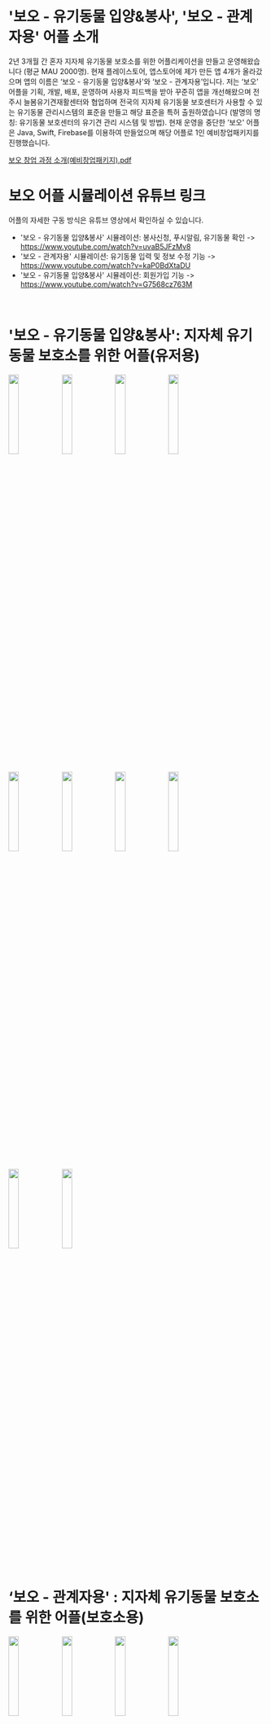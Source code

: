 # '보오 - 유기동물 입양&봉사', '보오 - 관계자용' 어플 소개
2년 3개월 간 혼자 지자체 유기동물 보호소를 위한 어플리케이션을 만들고 운영해왔습니다 (평균 MAU 2000명). 현재 플레이스토어, 앱스토어에 제가 만든 앱 4개가 올라갔으며 앱의 이름은 ‘보오 - 유기동물 입양&봉사'와 ‘보오 - 관계자용’입니다. 저는 ‘보오’ 어플을 기획, 개발, 배포, 운영하며 사용자 피드백을 받아 꾸준히 앱을 개선해왔으며 전주시 늘봄유기견재활센터와 협업하며 전국의 지자체 유기동물 보호센터가 사용할 수 있는 유기동물 관리시스템의 표준을 만들고 해당 표준을 특허 출원하였습니다 (발명의 명칭: 유기동물 보호센터의 유기견 관리 시스템 및 방법). 현재 운영을 중단한 ‘보오' 어플은 Java, Swift, Firebase를 이용하여 만들었으며 해당 어플로 1인 예비창업패키지를 진행했습니다.

[보오 창업 과정 소개(예비창업패키지).pdf](https://github.com/hanmyu/Bo_Abandoned_Animal_Adoption_App/files/14661784/default.pdf)


# 보오 어플 시뮬레이션 유튜브 링크
어플의 자세한 구동 방식은 유튜브 영상에서 확인하실 수 있습니다.    
* '보오 - 유기동물 입양&봉사' 시뮬레이션: 봉사신청, 푸시알림, 유기동물 확인 -> https://www.youtube.com/watch?v=uvaB5JFzMv8      
* '보오 - 관계자용' 시뮬레이션: 유기동물 입력 및 정보 수정 기능 -> https://www.youtube.com/watch?v=kaP0BdXtaDU
* '보오 - 유기동물 입양&봉사' 시뮬레이션: 회원가입 기능 -> https://www.youtube.com/watch?v=G7568cz763M
</br>


# '보오 - 유기동물 입양&봉사': 지자체 유기동물 보호소를 위한 어플(유저용)
<img src="https://github.com/hanmyu/Bo_Abandoned_Animal_Adoption_App/assets/157959298/7c09d253-edfd-4e5c-a1ec-08d6de59ef16" width="20%"></img>
<img src="https://github.com/hanmyu/Bo_Abandoned_Animal_Adoption_App/assets/157959298/b993a43d-e976-4659-95b3-a637b491ad11" width="20%"></img>
<img src="https://github.com/hanmyu/Bo_Abandoned_Animal_Adoption_App/assets/157959298/f6e43ea6-eab3-4a54-9411-de9a911c3cc1" width="20%"></img>
<img src="https://github.com/hanmyu/Bo_Abandoned_Animal_Adoption_App/assets/157959298/257b957e-f58d-4985-befe-0ced9a3025e3" width="20%"></img>
<img src="https://github.com/hanmyu/Bo_Abandoned_Animal_Adoption_App/assets/157959298/4aa1537d-c112-4ded-b8d6-615f9d4b2929" width="20%"></img>
<img src="https://github.com/hanmyu/Bo_Abandoned_Animal_Adoption_App/assets/157959298/cc64a964-515b-48a8-ae21-89d6fc943a8b" width="20%"></img>
<img src="https://github.com/hanmyu/Bo_Abandoned_Animal_Adoption_App/assets/157959298/b5218dca-1866-4b5a-b131-88b7b8e81e46" width="20%"></img>
<img src="https://github.com/hanmyu/Bo_Abandoned_Animal_Adoption_App/assets/157959298/674fe7c1-ed9f-4d3b-a0cc-b3c96d5cbd4b" width="20%"></img>
<img src="https://github.com/hanmyu/Bo_Abandoned_Animal_Adoption_App/assets/157959298/81ebcfc6-a8b0-4f6c-af57-76782be0e85f" width="20%"></img>
<img src="https://github.com/hanmyu/Bo_Abandoned_Animal_Adoption_App/assets/157959298/8cf73ef9-ccdf-45ae-8f3d-850b83c7641f" width="20%"></img>


# ‘보오 - 관계자용' : 지자체 유기동물 보호소를 위한 어플(보호소용)
<img src="https://github.com/hanmyu/Bo_Abandoned_Animal_Adoption_App/assets/157959298/6822d695-5c80-4641-8425-4914b68b998a" width="20%"></img>
<img src="https://github.com/hanmyu/Bo_Abandoned_Animal_Adoption_App/assets/157959298/2fa38a88-15ef-4047-a8f6-b58d98639f29" width="20%"></img>
<img src="https://github.com/hanmyu/Bo_Abandoned_Animal_Adoption_App/assets/157959298/8838a28f-cce9-45ce-9337-341cdc39ce5c" width="20%"></img>
<img src="https://github.com/hanmyu/Bo_Abandoned_Animal_Adoption_App/assets/157959298/b050ede2-a256-4f57-9acb-4512971c8e93" width="20%"></img>
<img src="https://github.com/hanmyu/Bo_Abandoned_Animal_Adoption_App/assets/157959298/9a25c83d-39a8-4109-b873-58248a3bbede" width="20%"></img>
<img src="https://github.com/hanmyu/Bo_Abandoned_Animal_Adoption_App/assets/157959298/5ea4935a-8abe-4e29-ae4f-a149549a3bda" width="20%"></img>
<img src="https://github.com/hanmyu/Bo_Abandoned_Animal_Adoption_App/assets/157959298/f5994453-a346-4ac7-b85d-72793312ee22" width="20%"></img>
<img src="https://github.com/hanmyu/Bo_Abandoned_Animal_Adoption_App/assets/157959298/c316c436-21a8-4e5c-b517-ebb76b61d434" width="20%"></img>
<img src="https://github.com/hanmyu/Bo_Abandoned_Animal_Adoption_App/assets/157959298/657fe027-fd76-4f80-929b-d85cef42470e" width="20%"></img>
<img src="https://github.com/hanmyu/Bo_Abandoned_Animal_Adoption_App/assets/157959298/24d04cf0-2f07-4a46-80eb-0e62d8fc88ae" width="20%"></img>



</br>

# 어플 기능 및 라이브러리 소개
‘보오 - 유기동물 입양&봉사' 어플 기능
- 회원가입(휴대폰, 이메일 인증), 회원 탈퇴, 이메일 변경, 휴대폰 번호 변경, 로그인, 로그아웃
- 캘린더에서 봉사 신청
- 마이페이지에서 봉사 내역 확인 및 봉사 취소
- 패널티 기능(봉사시간 24시간 내 취소 또는 봉사 미참여 시)
- 패널티 2회 누적 시, 더 이상 해당 보호소 봉사 신청 불가
- 보호 중 동물과 입양된 동물 확인
- 마이페이지에서 봉사 누적 횟수 확인
- 봉사 신청 승인, 취소 시 푸시알림      
     
‘보오 - 관계자용' 어플 기능
- 회원가입(휴대폰, 이메일 인증), 회원 탈퇴, 로그인, 로그아웃
- 봉사 일정 및 봉사 인원 데이터 추가
- 봉사 신청한 사람 승인 및 거절
- 동물 사진 및 정보 업로드
- 봉사 참여 시, 봉사 누적 횟수 +1
- 봉사 신청 승인 또는 봉사 일정 삭제 시 푸시알림

iOS에서 사용한 라이브러리
- FSCalendar(캘린더)
- PagerTabStripView(Tab Layout)
- Kingfisher(이미지 캐싱)
- FirebaseAuth(회원가입), FirebaseFirestore(데이터), FirebaseFunctions(푸시알림), FirebaseMessaging(푸시알림), FirebaseStorage(이미지)

안드로이드에서 사용한 라이브러리
- Material Calendar View(캘린더)
- Glide(이미지 캐싱)
- FirebaseAuth(회원가입), FirebaseFirestore(데이터), FirebaseFunctions(푸시알림), FirebaseMessaging(푸시알림), FirebaseStorage(이미지)

</br>

# 앱을 서비스하며 했던 가장 기억에 남는 노력
예전에는
1. 보호소에서 동물 사진을 가로, 세로 1:1 비율로 찍어서 업로드해야했고
2. 사진 압축 방법이 최적화되지 않아서 업로드된 사진의 화질은 낮고 사진 크기는 컸음.
추후 사진 업로드 방법을 크게 개선하여
1. 보호소가 사진을 가로, 세로 1:1로 맞추어 올리지 않아도 앱에서 자동으로 사진이 1:1 비율로 잘리도록 했고
2. 사진 업로드 방법을 최적화하여 사진 화질은 높이고 크기는 낮추는데 성공함.

## 고민했던 부분
- 사진을 Resize 해야할지, 잘라야할지, 압축을 해야할지(=어떤 순서대로 무엇을 해야할지)
- Resize는 얼마나 할지
- 자를 때 어떤 크기로 자를지
- 압축(compressionQuality)은 얼마나 할지

사진 크기별로(1MB, 2MB, 3MB, 4MB), 유형별로(단순, 복잡한 사진) 총합 200번 가까이 다양한 방법으로 사진 업로드를 시도해보며 최적의 조건을 알아내는데 성공함.

*네이버 블로그에 사진을 직접 올려보며 네이버 압축 방법과 비교하며 최적화함.       

<img width="234" alt="스크린샷 2024-03-20 오전 3 41 06" src="https://github.com/hanmyu/Bo_Abandoned_Animal_Adoption_App/assets/157959298/3c5ca914-fd93-4fa1-9635-890b0192dea4">

## 개선된 부분
- 전에는 평균 1.5 ~ 4MB의 사진 업로드 시 사진 크기가 650KB ~ 800KB로 줄었으나 사진 업로드 방법 최적화 후, 사진 크기를 50KB ~ 400KB로 줄일 수 있었으며 사진 화질도 크게 개선되는 성과 기록. 그림 1, 2, 3 참조        
<img width="396" alt="스크린샷 2024-03-20 오전 3 39 22" src="https://github.com/hanmyu/Bo_Abandoned_Animal_Adoption_App/assets/157959298/686dc6ce-1bf8-4341-b392-1a9ce51aad5b">

그림 1. 사진 업로드 화질은 낮고 사진 크기는 컸을 때(전, 왼쪽), 사진 업로드 방법을 개선하여 사진 화질은 높이고 사진 크기를 줄였을 때(후, 오른쪽), 둘 다 IOS.

<img width="370" alt="스크린샷 2024-03-20 오전 3 39 48" src="https://github.com/hanmyu/Bo_Abandoned_Animal_Adoption_App/assets/157959298/7d1da736-0f6e-4add-90a2-c40b7ade48ea">      

그림 2. 사진 업로드 화질이 낮고 사진 크기는 컸을 때(개선 전, Firebase Storage 스크린샷)
         
<img width="379" alt="스크린샷 2024-03-20 오전 3 40 11" src="https://github.com/hanmyu/Bo_Abandoned_Animal_Adoption_App/assets/157959298/577cef41-59cf-4996-addb-360f75ae6d42">

그림 3. 사진 업로드 화질을 높이고 사진 크기는 줄였을 때(개선 후, Firebase Storage 스크린샷)


